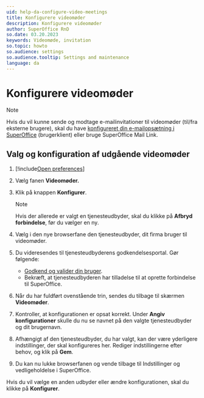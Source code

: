 ```yaml
---
uid: help-da-configure-video-meetings
title: Konfigurere videomøder
description: Konfigurere videomøder
author: SuperOffice RnD
so.date: 03.20.2023
keywords: Videomøde, invitation
so.topic: howto
so.audience: settings
so.audience.tooltip: Settings and maintenance
language: da
---
```


# Konfigurere videomøder

> [!NOTE]
> Hvis du vil kunne sende og modtage e-mailinvitationer til videomøder (til/fra eksterne brugere), skal du have [konfigureret din e-mailopsætning i SuperOffice][2] (brugerklient) eller bruge SuperOffice Mail Link.

## Valg og konfiguration af udgående videomøder

1. [!include[Open preferences](../includes/open-preferences.md)]

2. Vælg fanen **Videomøder.**

3. Klik på knappen **Konfigurer**.

    > [!NOTE]
    > Hvis der allerede er valgt en tjenesteudbyder, skal du klikke på **Afbryd forbindelse**, før du vælger en ny.

4. Vælg i den nye browserfane den tjenesteudbyder, dit firma bruger til videomøder.

5. Du videresendes til tjenesteudbyderens godkendelsesportal. Gør følgende:

    * [Godkend og valider din bruger][1].
    * Bekræft, at tjenesteudbyderen har tilladelse til at oprette forbindelse til SuperOffice.

6. Når du har fuldført ovenstående trin, sendes du tilbage til skærmen **Videomøder**.

7. Kontroller, at konfigurationen er opsat korrekt. Under **Angiv konfigurationer** skulle du nu se navnet på den valgte tjenesteudbyder og dit brugernavn.

8. Afhængigt af den tjenesteudbyder, du har valgt, kan der være yderligere indstillinger, der skal konfigureres her. Rediger indstillingerne efter behov, og klik på **Gem**.

9. Du kan nu lukke browserfanen og vende tilbage til Indstillinger og vedligeholdelse i SuperOffice.

Hvis du vil vælge en anden udbyder eller ændre konfigurationen, skal du klikke på **Konfigurer**.

<!-- Referenced links -->
[1]: ../../../../../en/video-meeting/index.md
[2]: email-setup-in-superoffice.md

<!-- Referenced images -->
